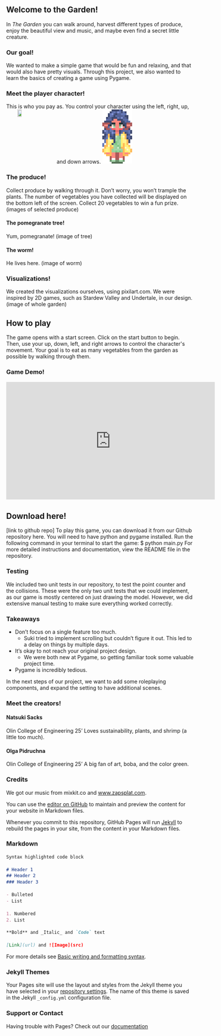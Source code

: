 ## Welcome to the Garden!
In _The Garden_ you can walk around, harvest different types of produce, enjoy the beautiful view and music, and maybe even find a secret little creature.

### Our goal!
We wanted to make a simple game that would be fun and relaxing, and that would also have pretty visuals. Through this project, we also wanted to learn the basics of creating a game using Pygame.

### Meet the player character!
This is who you pay as. You control your character using the left, right, up, and down arrows. 
![This is an image](graphics/player_character.png)
<img src="website-images/game-components-player.png" width = "15%" height = "15%" style="float:left;margin:0px 30px">

### The produce!
Collect produce by walking through it. Don’t worry, you won’t trample the plants. The number of vegetables you have collected will be displayed on the bottom left of the screen. Collect 20 vegetables to win a fun prize.
(images of selected produce)

#### The pomegranate tree!
Yum, pomegranate!
(image of tree)

#### The worm!
He lives here.
(image of worm)

### Visualizations!
We created the visualizations ourselves, using pixilart.com. We were inspired by 2D games, such as Stardew Valley and Undertale, in our design. 
(image of whole garden)

## How to play
The game opens with a start screen. Click on the start button to begin. Then, use your up, down, left, and right arrows to control the character's movement. Your goal is to eat as many vegetables from the garden as possible by walking through them.

### Game Demo!
<iframe width="560" height="315" src="https://youtu.be/-90kkBX34ZA" title="YouTube video player" frameborder="0" allow="accelerometer; autoplay; clipboard-write; encrypted-media; gyroscope; picture-in-picture" allowfullscreen></iframe>
<br>

## Download here!
[link to github repo] 
To play this game, you can download it from our Github repository here. You will need to have python and pygame installed. Run the following command in your terminal to start the game:
$ python main.py
For more detailed instructions and documentation, view the README file in the repository.

### Testing
We included two unit tests in our repository, to test the point counter and the collisions. These were the only two unit tests that we could implement, as our game is mostly centered on just drawing the model. However, we did extensive manual testing to make sure everything worked correctly.

### Takeaways
- Don’t focus on a single feature too much.
  - Suki tried to implement scrolling but couldn’t figure it out. This led to a delay on things by multiple days.
- It’s okay to not reach your original project design.
  - We were both new at Pygame, so getting familiar took some valuable project time.
- Pygame is incredibly tedious.

In the next steps of our project, we want to add some roleplaying components, and expand the setting to have additional scenes.


### Meet the creators!
#### Natsuki Sacks 
Olin College of Engineering 25’
Loves sustainability, plants, and shrimp (a little too much).

#### Olga Pidruchna
Olin College of Engineering 25’
A big fan of art, boba, and the color green.


### Credits
We got our music from mixkit.co and www.zapsplat.com.


You can use the [editor on GitHub](https://github.com/olincollege/the-garden) to maintain and preview the content for your website in Markdown files.

Whenever you commit to this repository, GitHub Pages will run [Jekyll](https://jekyllrb.com/) to rebuild the pages in your site, from the content in your Markdown files.

### Markdown


```markdown
Syntax highlighted code block

# Header 1
## Header 2
### Header 3

- Bulleted
- List

1. Numbered
2. List

**Bold** and _Italic_ and `Code` text

[Link](url) and ![Image](src)
```

For more details see [Basic writing and formatting syntax](https://docs.github.com/en/github/writing-on-github/getting-started-with-writing-and-formatting-on-github/basic-writing-and-formatting-syntax).

### Jekyll Themes

Your Pages site will use the layout and styles from the Jekyll theme you have selected in your [repository settings](https://github.com/olincollege/the-garden/settings/pages). The name of this theme is saved in the Jekyll `_config.yml` configuration file.

### Support or Contact

Having trouble with Pages? Check out our [documentation](https://docs.github.com/categories/github-pages-basics/) 
